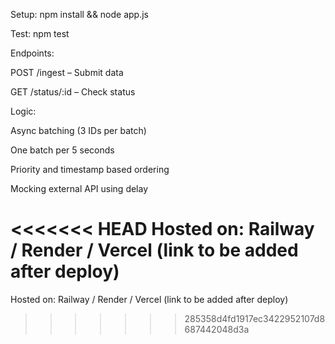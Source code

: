 Setup: npm install && node app.js

Test: npm test

Endpoints:

POST /ingest – Submit data

GET /status/:id – Check status

Logic:

Async batching (3 IDs per batch)

One batch per 5 seconds

Priority and timestamp based ordering

Mocking external API using delay

<<<<<<< HEAD
Hosted on: Railway / Render / Vercel (link to be added after deploy)
=======
Hosted on: Railway / Render / Vercel (link to be added after deploy)
>>>>>>> 285358d4fd1917ec3422952107d8687442048d3a
